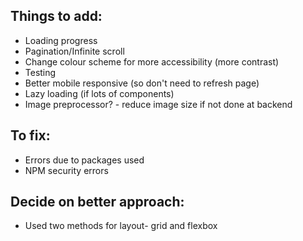 ## Things to add:

- Loading progress
- Pagination/Infinite scroll
- Change colour scheme for more accessibility (more contrast) 
- Testing
- Better mobile responsive (so don't need to refresh page)  
- Lazy loading (if lots of components)
- Image preprocessor? - reduce image size if not done at backend 
 
## To fix:

- Errors due to packages used 
- NPM security errors 
 
## Decide on better approach:

- Used two methods for layout- grid and flexbox

